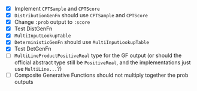 - [x] Implement `CPTSample` and `CPTScore`
- [x] `DistributionGenFn` should use `CPTSample` and `CPTScore`
- [x] Change `:prob` output to `:score`
- [x] Test DistGenFn
- [x] `MultiInputLookupTable`
- [x] `DeterministicGenFn` should use `MultiInputLookupTable`
- [x] Test DetGenFn
- [ ] `MultiLineProductPositiveReal` type for the GF output (or should the official abstract type still be `PositiveReal`, and the implementations just use `MultiLine...`?)
- [ ] Composite Generative Functions should not multiply together the prob outputs